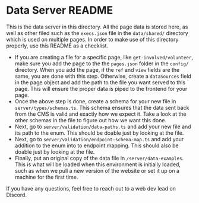 # Data Server README

This is the data server in this directory. All the page data is stored here, as well as other filed such as the `execs.json` file in the `data/shared/` directory which is used on multiple pages. In order to make use of this directory properly, use this README as a checklist.

- If you are creating a file for a specific page, like `get-involved/volunteer`, make sure you add the page to the the `pages.json` folder in the `config/` directory. When you add the page, if the `ref` and `view` fields are the same, you are done with this step. Otherwise, create a `dataSources` field in the page object and add the path to the file you want served to this page. This will ensure the proper data is piped to the frontend for your page.
- Once the above step is done, create a schema for your new file in `server/types/schemas.ts`. This schema ensures that the data sent back from the CMS is valid and exactly how we expect it. Take a look at the other schemas in the file to figure out how we want this done.
- Next, go to `server/validation/data-paths.ts` and add your new file and its path to the enum. This should be doable just by looking at the file.
- Next, go to `server/validation/endpoint-schema-map.ts` and add your addition to the enum into to endpoint mapping. This should also be doable just by looking at the file.
- Finally, put an original copy of the data file in `/server/data-examples`. This is what will be loaded when this environment is initially loaded, such as when we pull a new version of the website or set it up on a machine for the first time.

If you have any questions, feel free to reach out to a web dev lead on Discord.
